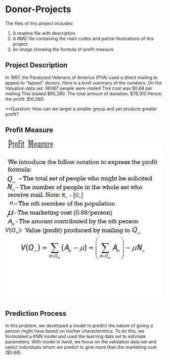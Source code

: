 # Donor-Projects
The files of this project includes:
1. A readme file with description. 
2. A RMD file containing the main codes and partial illustrations of this project.
3. An image showing the formula of profit measure

## Project Description
In 1997, the Paralyzed Veterans of America (PVA) used a direct mailing to appeal to “lapsed” donors. Here is a brief summary of the numbers. On the Valuation data set:
96367 people were mailed
This cost was $0.68 per mailing
This totaled $65,280.
The total amount of donation: $76,100
Hence, the profit: $10,560.

**Question: How can we target a smaller group and yet produce greater profit?


## Profit Measure
![alt text](https://github.com/Locas5/Donor-Projects/blob/master/profit_measure.jpg)

## Prediction Process
In this problem, we developed a model to predict the nature of giving a person might have based on his/her characteristics. To do this, we formulated a KNN model and used the learning data set to estimate parameters.
With model in hand, we focus on the validation data set and select individuals whom we predict to give more than the marketing cost ($0.68).
